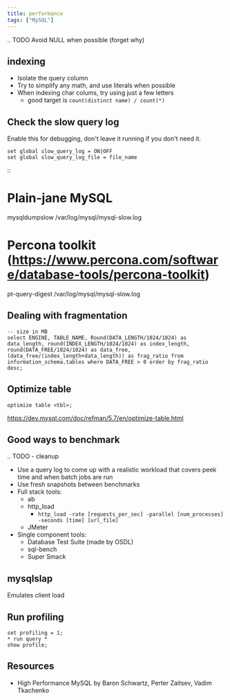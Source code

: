 ```yaml
---
title: performance
tags: ["MySQL"]
---
```


.. TODO
  Avoid NULL when possible (forget why)

indexing
--------

* Isolate the query column
* Try to simplify any math, and use literals when possible
* When indexing char colums, try using just a few letters
	* good target is ``count(distinct name) / count(*)``


Check the slow query log
------------------------
Enable this for debugging, don't leave it running if you don't need it.

```mysql
set global slow_query_log = ON|OFF
set global slow_query_log_file = file_name
```

::

  # Plain-jane MySQL
  mysqldumpslow /var/log/mysql/mysql-slow.log
  # Percona toolkit (<https://www.percona.com/software/database-tools/percona-toolkit>)
  pt-query-digest /var/log/mysql/mysql-slow.log

Dealing with fragmentation
--------------------------

```mysql
-- size in MB
select ENGINE, TABLE_NAME, Round(DATA_LENGTH/1024/1024) as data_length, round(INDEX_LENGTH/1024/1024) as index_length, round(DATA_FREE/1024/1024) as data_free, (data_free/(index_length+data_length)) as frag_ratio from information_schema.tables where DATA_FREE > 0 order by frag_ratio desc;
```

Optimize table
--------------

```mysql
optimize table <tbl>;
```

<https://dev.mysql.com/doc/refman/5.7/en/optimize-table.html>

Good ways to benchmark
----------------------
.. TODO - cleanup


* Use a query log to come up with a realistic workload that covers peek time and when batch jobs are run
* Use fresh snapshots between benchmarks
* Full stack tools:
	* ab
	* http_load
		* ``http_load -rate [requests_per_sec] -parallel [num_processes] -seconds [time] [url_file]``
	* JMeter
* Single component tools:
	* Database Test Suite (made by OSDL)
	* sql-bench
	* Super Smack


mysqlslap
---------

Emulates client load

Run profiling
-------------

```
set profiling = 1;
* run query *
show profile;
```

Resources
---------

* High Performance MySQL by Baron Schwartz, Perter Zaitsev, Vadim Tkachenko


